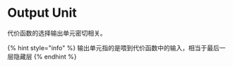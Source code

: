 # Output Unit

代价函数的选择输出单元密切相关。

{% hint style="info" %}
输出单元指的是喂到代价函数中的输入，相当于最后一层隐藏层
{% endhint %}

### 





### 

